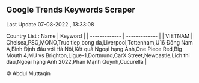 

## Google Trends Keywords Scraper 
 
Last Update 07-08-2022 , 13:33:08

Country List :
 Name  | Keyword |
| ------------- | ------------- |
| VIETNAM | Chelsea,PSG,MONO,Truc tiep bong da,Liverpool,Tottenham,U16 Đông Nam Á,Bình Định đấu với Hà Nội,Kết quả Ngoại hạng Anh,One Piece Red,Big Mouth 4,MU vs Brighton,Ligue-1,Dortmund,CarX Street,Newcastle,Lich thi dau,Ngoại hạng Anh 2022,Phan Mạnh Quỳnh,Cucurella |



© Abdul Muttaqin 
